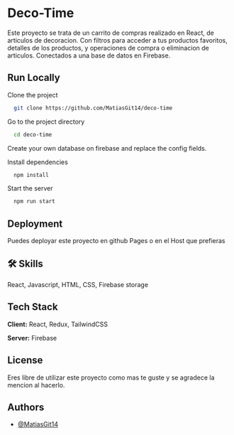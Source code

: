 
# Deco-Time

Este proyecto se trata de un carrito de compras realizado en React, de articulos de decoracion. Con filtros para acceder a tus productos favoritos, detalles de los productos, y operaciones de compra o eliminacion de articulos. Conectados a una base de datos en Firebase.


## Run Locally

Clone the project

```bash
  git clone https://github.com/MatiasGit14/deco-time
```

Go to the project directory

```bash
  cd deco-time
```
Create your own database on firebase and replace the config fields.

Install dependencies

```bash
  npm install
```

Start the server

```bash
  npm run start
```


## Deployment

Puedes deployar este proyecto en github Pages o en el Host que prefieras

## 🛠 Skills
React, Javascript, HTML, CSS, Firebase storage


## Tech Stack

**Client:** React, Redux, TailwindCSS

**Server:** Firebase


## License

Eres libre de utilizar este proyecto como mas te guste y se agradece la mencion al hacerlo.


## Authors

- [@MatiasGit14](https://github.com/MatiasGit14)

